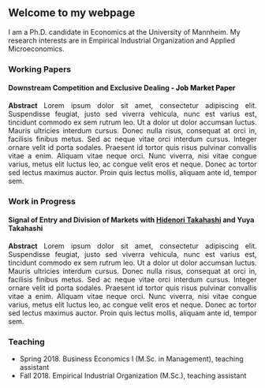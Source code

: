 ## Welcome to my webpage

I am a Ph.D. candidate in Economics at the University of Mannheim. My research interests are in Empirical Industrial Organization and Applied Microeconomics.

### Working Papers

#### Downstream Competition and Exclusive Dealing <span style="color:black"> - Job Market Paper </span>

<p style='text-align: justify;'> <strong> Abstract </strong> Lorem ipsum dolor sit amet, consectetur adipiscing elit. Suspendisse feugiat, justo sed viverra vehicula, nunc est varius est, tincidunt commodo ex sem rutrum leo. Ut a dolor ut dolor accumsan luctus. Mauris ultricies interdum cursus. Donec nulla risus, consequat at orci in, facilisis finibus metus. Sed ac neque vitae orci interdum cursus. Integer ornare velit id porta sodales. Praesent id tortor quis risus pulvinar convallis vitae a enim. Aliquam vitae neque orci. Nunc viverra, nisi vitae congue varius, metus elit luctus leo, ac congue velit eros et neque. Donec ac tortor sed lectus maximus auctor. Proin quis lectus mollis, aliquam ante id, tempor sem. 
 </p>

### Work in Progress

#### Signal of Entry and Division of Markets <span> with [Hidenori Takahashi](https://sites.google.com/site/hidenoritakahashiutoronto/) and Yuya Takahashi </span>

<p style='text-align: justify;'> <strong> Abstract </strong> Lorem ipsum dolor sit amet, consectetur adipiscing elit. Suspendisse feugiat, justo sed viverra vehicula, nunc est varius est, tincidunt commodo ex sem rutrum leo. Ut a dolor ut dolor accumsan luctus. Mauris ultricies interdum cursus. Donec nulla risus, consequat at orci in, facilisis finibus metus. Sed ac neque vitae orci interdum cursus. Integer ornare velit id porta sodales. Praesent id tortor quis risus pulvinar convallis vitae a enim. Aliquam vitae neque orci. Nunc viverra, nisi vitae congue varius, metus elit luctus leo, ac congue velit eros et neque. Donec ac tortor sed lectus maximus auctor. Proin quis lectus mollis, aliquam ante id, tempor sem. 
 </p>

### Teaching
* Spring 2018. Business Economics I (M.Sc. in Management), teaching assistant
* Fall 2018. Empirical Industrial Organization (M.Sc.), teaching assistant
